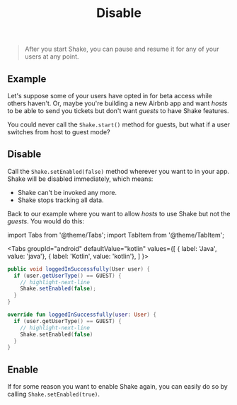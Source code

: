 ﻿---
id: disable
title: Disable
---

>After you start Shake, you can pause and resume it for any of your users at any point.

## Example

Let's suppose some of your users have opted in for beta access while others haven't.
Or, maybe you're building a new Airbnb app and want *hosts* to be able to send you tickets
but don't want *guests* to have Shake features.

You could never call the `Shake.start()` method for guests, but what if a user switches from host to guest mode?

## Disable
Call the `Shake.setEnabled(false)` method wherever you want to in your app. Shake will be disabled immediately, which means:

* Shake can't be invoked any more.
* Shake stops tracking all data.

Back to our example where you want to allow *hosts* to use Shake but not the *guests*. You would do this:

import Tabs from '@theme/Tabs';
import TabItem from '@theme/TabItem';

<Tabs
  groupId="android"
  defaultValue="kotlin"
  values={[
    { label: 'Java', value: 'java'},
    { label: 'Kotlin', value: 'kotlin'},
  ]
}>

<TabItem value="java">

```java title="App.java"
public void loggedInSuccessfully(User user) {
  if (user.getUserType() == GUEST) {
    // highlight-next-line    
    Shake.setEnabled(false);
  }
}
```

</TabItem>

<TabItem value="kotlin">

```kotlin title="App.kt"
override fun loggedInSuccessfully(user: User) {
  if (user.getUserType() == GUEST) {
    // highlight-next-line
    Shake.setEnabled(false)
  }
}
```

</TabItem>
</Tabs>

## Enable
If for some reason you want to enable Shake again, you can easily do so by calling `Shake.setEnabled(true)`.
